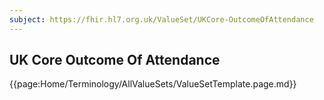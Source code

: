 ```yaml
---
subject: https://fhir.hl7.org.uk/ValueSet/UKCore-OutcomeOfAttendance
---
```

## UK Core Outcome Of Attendance

{{page:Home/Terminology/AllValueSets/ValueSetTemplate.page.md}}